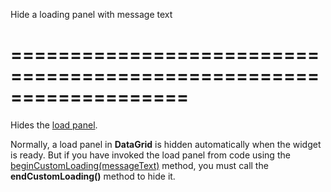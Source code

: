 <!--**
/*-------------------------------------------
    Auto-generated file. Do not modify.
-------------------------------------------

**-->
<!--d-->
Hide a loading panel with message text
<!--/d-->
===================================================================
===================================================================

<!--shortDescription-->
Hides the [load panel](/Documentation/Guide/UI_Widgets/Data_Grid/Visual_Elements/#Load_Panel). 
<!--/shortDescription-->

<!--fullDescription-->
Normally, a load panel in **DataGrid** is hidden automatically when the widget is ready. But if you have invoked the load panel from code using the [beginCustomLoading(messageText)](/Documentation/ApiReference/UI_Widgets/dxDataGrid/Methods/#beginCustomLoadingmessageText) method, you must call the **endCustomLoading()** method to hide it.
<!--/fullDescription-->